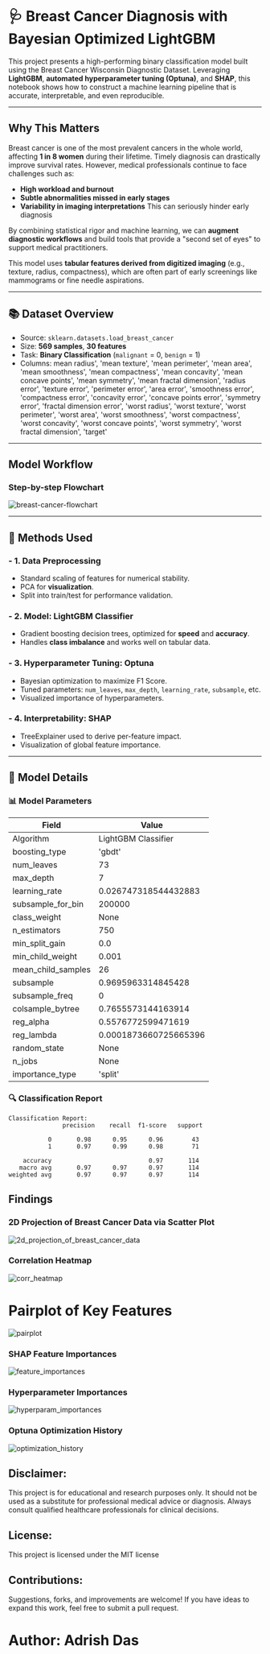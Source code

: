 # 🩺 Breast Cancer Diagnosis with Bayesian Optimized LightGBM 

This project presents a high-performing binary classification model built using the Breast Cancer Wisconsin Diagnostic Dataset. Leveraging **LightGBM**, **automated hyperparameter tuning (Optuna)**, and **SHAP**, this notebook shows how to construct a machine learning pipeline that is accurate, interpretable, and even reproducible.

---

##  Why This Matters

Breast cancer is one of the most prevalent cancers in the whole world, affecting **1 in 8 women** during their lifetime. Timely diagnosis can drastically improve survival rates. However, medical professionals continue to face challenges such as:

- **High workload and burnout**
- **Subtle abnormalities missed in early stages**
- **Variability in imaging interpretations**
This can seriously hinder early diagnosis

By combining statistical rigor and machine learning, we can **augment diagnostic workflows** and build tools that provide a "second set of eyes" to support medical practitioners.

This model uses **tabular features derived from digitized imaging** (e.g., texture, radius, compactness), which are often part of early screenings like mammograms or fine needle aspirations.

---

## 📚 Dataset Overview

- Source: `sklearn.datasets.load_breast_cancer`
- Size: **569 samples**, **30 features**
- Task: **Binary Classification** (`malignant` = 0, `benign` = 1)
- Columns: mean radius', 'mean texture', 'mean perimeter', 'mean area',
       'mean smoothness', 'mean compactness', 'mean concavity',
       'mean concave points', 'mean symmetry', 'mean fractal dimension',
       'radius error', 'texture error', 'perimeter error', 'area error',
       'smoothness error', 'compactness error', 'concavity error',
       'concave points error', 'symmetry error', 'fractal dimension error',
       'worst radius', 'worst texture', 'worst perimeter', 'worst area',
       'worst smoothness', 'worst compactness', 'worst concavity',
       'worst concave points', 'worst symmetry', 'worst fractal dimension',
       'target'
---

##  Model Workflow

###  Step-by-step Flowchart

![breast-cancer-flowchart](https://github.com/user-attachments/assets/37fafd17-4016-4499-aa45-bea6d17dcb2a)


---

## 🔬 Methods Used

### - 1. **Data Preprocessing**
- Standard scaling of features for numerical stability.
- PCA for **visualization**.
- Split into train/test for performance validation.

### - 2. **Model: LightGBM Classifier**
- Gradient boosting decision trees, optimized for **speed** and **accuracy**.
- Handles **class imbalance** and works well on tabular data.

### - 3. **Hyperparameter Tuning: Optuna**
- Bayesian optimization to maximize F1 Score.
- Tuned parameters: `num_leaves`, `max_depth`, `learning_rate`, `subsample`, etc.
- Visualized importance of hyperparameters.

### - 4. **Interpretability: SHAP**
- TreeExplainer used to derive per-feature impact.
- Visualization of global feature importance.

---

## 🤖 Model Details

### 📊 Model Parameters

| Field                     | Value                      |
|--------------------------|----------------------------|
| Algorithm                | LightGBM Classifier        |
| boosting_type               | 'gbdt'                           |
| num_leaves           | 73          |
| max_depth           | 7      |
| learning_rate       | 0.026747318544432883                         |
| subsample_for_bin         | 200000                        |
| class_weight  | None    |
| n_estimators   |  750                          |
| min_split_gain   | 0.0                           |
| min_child_weight    | 0.001                       |
| mean_child_samples            |    26                        |
| subsample         | 0.9695963314845428                           |
| subsample_freq    | 0                     |
| colsample_bytree | 	0.7655573144163914 |
| reg_alpha |	0.5576772599471619           |
| reg_lambda |	0.0001873660725665396            |
| random_state     | None       |
| n_jobs  | None                   |
| importance_type                 | 'split'                       


### 🔍 Classification Report
```
Classification Report:
               precision    recall  f1-score   support

           0       0.98      0.95      0.96        43
           1       0.97      0.99      0.98        71

    accuracy                           0.97       114
   macro avg       0.97      0.97      0.97       114
weighted avg       0.97      0.97      0.97       114

```

## Findings

### 2D Projection of Breast Cancer Data via Scatter Plot
![2d_projection_of_breast_cancer_data](https://github.com/user-attachments/assets/6f9c4a92-dbf6-4275-a54f-cf69639c1a98)

### Correlation Heatmap
![corr_heatmap](https://github.com/user-attachments/assets/48419cda-4836-48e3-8929-4d377088b0dc)

# Pairplot of Key Features
![pairplot](https://github.com/user-attachments/assets/c1d48969-d8f9-42f6-a023-6caa7ff2b89c)

### SHAP Feature Importances
![feature_importances](https://github.com/user-attachments/assets/42eeb9be-440b-415e-9e91-f3428a06c6a8)

### Hyperparameter Importances
![hyperparam_importances](https://github.com/user-attachments/assets/6568fac2-fbfd-4824-b3e2-5c45cb2761c9)

### Optuna Optimization History
![optimization_history](https://github.com/user-attachments/assets/ec4b287b-5fe2-41ef-a15f-f439f6b19706)

## Disclaimer:
This project is for educational and research purposes only. It should not be used as a substitute for professional medical advice or diagnosis. Always consult qualified healthcare professionals for clinical decisions.

## License:
This project is licensed under the MIT license

## Contributions:
Suggestions, forks, and improvements are welcome! If you have ideas to expand this work, feel free to submit a pull request.

# Author: Adrish Das
